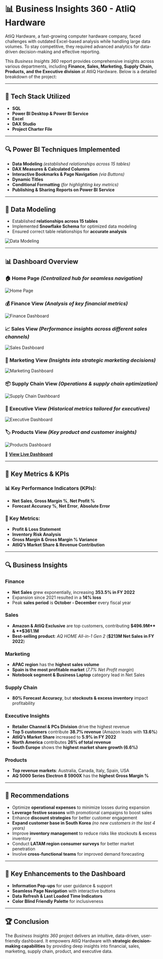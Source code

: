 # 📊 Business Insights 360 - AtliQ Hardware

AtliQ Hardware, a fast-growing computer hardware company, faced challenges with outdated Excel-based analysis while handling large data volumes. To stay competitive, they required advanced analytics for data-driven decision-making and effective reporting.

This *Business Insights 360* report provides comprehensive insights across various departments, including **Finance, Sales, Marketing, Supply Chain, Products, and the Executive division** at AtliQ Hardware. Below is a detailed breakdown of the project:

---

## 🚀 Tech Stack Utilized
- **SQL**
- **Power BI Desktop & Power BI Service**
- **Excel**
- **DAX Studio**
- **Project Charter File**

---

## 🔍 Power BI Techniques Implemented
- **Data Modeling** *(established relationships across 15 tables)*
- **DAX Measures & Calculated Columns**
- **Interactive Bookmarks & Page Navigation** *(via Buttons)*
- **Dynamic Titles**
- **Conditional Formatting** *(for highlighting key metrics)*
- **Publishing & Sharing Reports on Power BI Service**

---

## 📌 Data Modeling
- Established **relationships across 15 tables**
- Implemented **Snowflake Schema** for optimized data modeling
- Ensured correct table relationships for **accurate analysis**

![Data Modeling](https://github.com/DevikaViswan/Business_Insights_360/blob/main/Datamodel%20image.png)

---

## 📊 Dashboard Overview
### 🏠 **Home Page** *(Centralized hub for seamless navigation)*
![Home Page](https://github.com/DevikaViswan/Business_Insights_360/blob/main/Home%20image.png)

### 💰 **Finance View** *(Analysis of key financial metrics)*
![Finance Dashboard](https://github.com/DevikaViswan/Business_Insights_360/blob/main/Finance%20View%20image.png)

### 📈 **Sales View** *(Performance insights across different sales channels)*
![Sales Dashboard](https://github.com/DevikaViswan/Business_Insights_360/blob/main/Sales%20View%20image.png)

### 📢 **Marketing View** *(Insights into strategic marketing decisions)*
![Marketing Dashboard](https://github.com/DevikaViswan/Business_Insights_360/blob/main/Marketing%20View%20image.png)

### 📦 **Supply Chain View** *(Operations & supply chain optimization)*
![Supply Chain Dashboard](https://github.com/DevikaViswan/Business_Insights_360/blob/main/Supply%20Chain%20View%20image.png)

### 🎯 **Executive View** *(Historical metrics tailored for executives)*
![Executive Dashboard](https://github.com/DevikaViswan/Business_Insights_360/blob/main/Executive%20View%20image.png)

### 🏷️ **Products View** *(Key product and customer insights)*
![Products Dashboard](https://github.com/DevikaViswan/Business_Insights_360/blob/main/Products%20View%20image.png)


🔗 **[View Live Dashboard](https://app.powerbi.com/groups/51a4e337-2970-43db-9170-06b714cf13f3/reports/41f9ce93-5540-48dc-8559-5f7d2edf939d/ReportSection0e765c0061580b067c73?experience=power-bi)**

---

## 📌 Key Metrics & KPIs
### 📊 Key Performance Indicators (KPIs):
- **Net Sales**, **Gross Margin %**, **Net Profit %**
- **Forecast Accuracy %**, **Net Error**, **Absolute Error**

### 📌 Key Metrics:
- **Profit & Loss Statement**
- **Inventory Risk Analysis**
- **Gross Margin & Gross Margin % Variance**
- **AtliQ’s Market Share & Revenue Contribution**

---

## 🔍 Business Insights
### **Finance**
- **Net Sales** grew exponentially, increasing **353.5% in FY 2022**
- Expansion since 2021 resulted in a **14% loss**
- Peak **sales period** is **October - December** every fiscal year

### **Sales**
- **Amazon & AtliQ Exclusive** are top customers, contributing **$496.9M** & **$361.1M**
- **Best-selling product**: *AQ HOME All-in-1 Gen 2* (**$213M Net Sales in FY 2022**)

### **Marketing**
- **APAC region** has the **highest sales volume**
- **Spain is the most profitable market** (*7.7% Net Profit margin*)
- **Notebook segment & Business Laptop** category lead in Net Sales

### **Supply Chain**
- **80% Forecast Accuracy**, but **stockouts & excess inventory** impact profitability

### **Executive Insights**
- **Retailer Channel & PCs Division** drive the highest revenue
- **Top 5 customers** contribute **38.7% revenue** (Amazon leads with **13.6%**)
- **AtliQ’s Market Share** increased to **5.9% in FY 2022**
- **North America** contributes **26% of total revenue**
- **South Europe** shows the **highest market share growth (6.6%)**

### **Products**
- **Top revenue markets**: Australia, Canada, Italy, Spain, USA
- **AQ 5000 Series Electron 8 5900X** has the **highest Gross Margin %**

---

## 📌 Recommendations
* Optimize **operational expenses** to minimize losses during expansion
* **Leverage festive seasons** with promotional campaigns to boost sales
* Enhance **discount strategies** for better customer engagement
* **Expand customer base in South Korea** *(no new customers in the last 4 years)*
* Improve **inventory management** to reduce risks like stockouts & excess inventory
* Conduct **LATAM region consumer surveys** for better market penetration
* Involve **cross-functional teams** for improved demand forecasting

---

## 🎯 Key Enhancements to the Dashboard
- **Information Pop-ups** for user guidance & support
- **Seamless Page Navigation** with interactive buttons
- **Data Refresh & Last Loaded Time Indicators**
- **Color Blind Friendly Palette** for inclusiveness

---

## 🏆 Conclusion
The *Business Insights 360* project delivers an intuitive, data-driven, user-friendly dashboard. It empowers AtliQ Hardware with **strategic decision-making capabilities** by providing deep insights into financial, sales, marketing, supply chain, product, and executive data.

